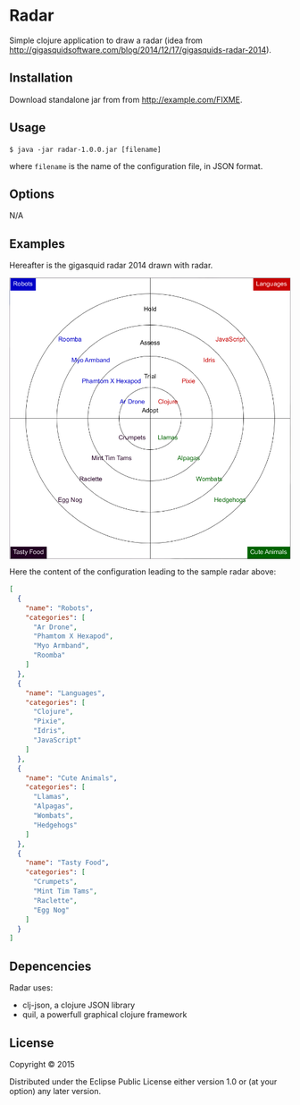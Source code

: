# Radar

Simple clojure application to draw a radar (idea from http://gigasquidsoftware.com/blog/2014/12/17/gigasquids-radar-2014).

## Installation

Download standalone jar from from http://example.com/FIXME.

## Usage

    $ java -jar radar-1.0.0.jar [filename]
where `filename` is the name of the configuration file, in JSON format.

## Options

N/A

## Examples

Hereafter is the gigasquid radar 2014 drawn with radar.

<img src="sample.png" alt="Radar" align="center" size="0.5"/>

Here the content of the configuration leading to the sample radar above:
```json
[
  {
    "name": "Robots",
    "categories": [
      "Ar Drone",
      "Phamtom X Hexapod",
      "Myo Armband",
      "Roomba"
    ]
  },
  {
    "name": "Languages",
    "categories": [
      "Clojure",
      "Pixie",
      "Idris",
      "JavaScript"
    ]
  },
  {
    "name": "Cute Animals",
    "categories": [
      "Llamas",
      "Alpagas",
      "Wombats",
      "Hedgehogs"
    ]
  },
  {
    "name": "Tasty Food",
    "categories": [
      "Crumpets",
      "Mint Tim Tams",
      "Raclette",
      "Egg Nog"
    ]
  }
]
```
## Depencencies
Radar uses:

* clj-json, a clojure JSON library
* quil, a powerfull graphical clojure framework

## License

Copyright © 2015

Distributed under the Eclipse Public License either version 1.0 or (at
your option) any later version.
